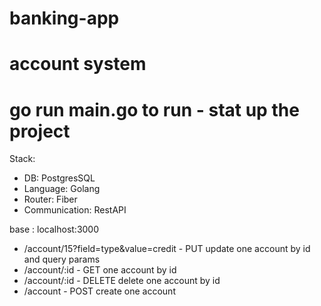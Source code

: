 # banking-app

# account system
# go run main.go to run - stat up the project
Stack:
- DB: PostgresSQL
- Language:  Golang
- Router: Fiber
- Communication: RestAPI

base : localhost:3000
- /account/15?field=type&value=credit - PUT update one account by id and query params
- /account/:id - GET one account by id
- /account/:id - DELETE delete one account by id
- /account -  POST create one account
